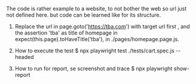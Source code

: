 
The code is rather example to a website, to not bother the web so url just not defined here.
but code can be learned like for its structure.

1. Replace the url in page.goto('https://tba.com') with target url first , and the assertion 'tba' as title of homepage in expect(this.page).toHaveTitle('tba'), in ./pages/homepage.page.js.
   
2. How to execute the test
$ npx playwright test ./tests/cart.spec.js --headed 

3. How to run for report, se screenshot and trace
$ npx playwright show-report 